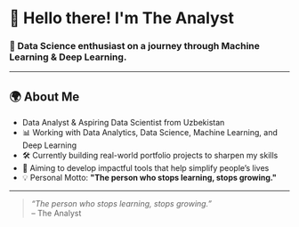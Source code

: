 # 👋 Hello there! I'm The Analyst

### 🧠 Data Science enthusiast on a journey through Machine Learning & Deep Learning.

---

## 🌍 About Me

- Data Analyst & Aspiring Data Scientist from Uzbekistan
- 📊 Working with Data Analytics, Data Science, Machine Learning, and Deep Learning
- 🛠 Currently building real-world portfolio projects to sharpen my skills
- 🚀 Aiming to develop impactful tools that help simplify people’s lives
- 💡 Personal Motto: **"The person who stops learning, stops growing."**

---

> _“The person who stops learning, stops growing.”_  
> – The Analyst
